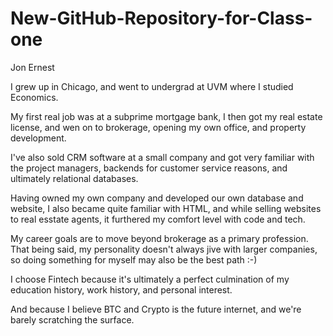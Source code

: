 # New-GitHub-Repository-for-Class-one
Jon Ernest

I grew up in Chicago, and went to undergrad at UVM where I studied Economics.

My first real job was at a subprime mortgage bank, I then got my real estate license, and wen on to brokerage, opening my own office, and property development.

I've also sold CRM software at a small company and got very familiar with the project managers, backends for customer service reasons, and ultimately relational databases.

Having owned my own company and developed our own database and website, I also became quite familiar with HTML, and while selling websites to real esstate agents, it furthered my comfort level with code and tech.

My career goals are to move beyond brokerage as a primary profession.  That being said, my personality doesn't always jive with larger companies, so doing something for myself may also be the best path :-)

I choose Fintech because it's ultimately a perfect culmination of my education history, work history, and personal interest. 

And because I believe BTC and Crypto is the future internet, and we're barely scratching the surface.
